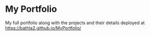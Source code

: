 # My Portfolio

My full portfolio along with the projects and their details deployed at https://bathla2.github.io/MyPortfolio/
